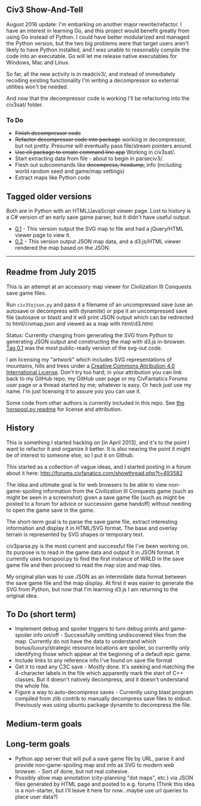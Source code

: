 ## Civ3 Show-And-Tell

August 2016 update: I'm embarking on another major rewrite/refactor. I have an interest in learning Go,
and this project would benefit greatly from using Go instead of Python. I could have better modularized
and managed the Python version, but the two big problems were that target users aren't likely to have
Python installed, and I was unable to reasonably compile the code into an executable. Go will let me
release native executables for Windows, Mac and Linux.

So far, all the new activity is in readciv3/, and instead of immediately recoding existing functionality
I'm writing a decompressor so external utilities won't be needed.

And now that the decompressor code is working I'll be refactoring into the civ3sat/ folder.

### To Do

- ~~Finish decompressor code~~
- ~~Refactor decompressor code into package~~ working in decompressor, but not pretty. Presume will eventually pass file/stream pointers around.
- ~~Use cli package to create command line app~~ Working in civ3sat/.
- Start extracting data from file - about to begin in parseciv3/.
- Flesh out subcommands like ~~decompress, hexdump,~~ info (including world random seed and game/map settings)
- Extract maps like Python code

## Tagged older versions

Both are in Python with an HTML/JavaScript viewer page. Lost to history is a C# version of an early save game parser, but it didn't have useful output.

- [0.1](https://github.com/myjimnelson/c3sat/tree/0.1) - This version output the SVG map to file and had a jQuery/HTML viewer page to view it.
- [0.2](https://github.com/myjimnelson/c3sat/tree/0.2) - This version output JSON map data, and a d3.js/HTML viewer rendered the map based on the JSON.

-----
## Readme from July 2015

This is an attempt at an accessory map viewer for Civilization III Conquests save game files.

Run `civ3tojson.py` and pass it a filename of an uncompressed save (use an autosave or decompress with dynamite) or pipe it an uncompressed save file (autosave or blast) and it will print JSON output which can be redirected to html/civmap.json and viewed as a map with html/d3.html.

Status: Currently changing from generating the SVG from Python to generating JSON output and constructing the map with d3.js in-browser. [Tag 0.1](https://github.com/myjimnelson/c3sat/tree/0.1) was the most public-ready version of the svg-out code.

I am licensing my "artwork" which includes SVG representations of mountains, hills and trees under a [Creative Commons Attribution 4.0 International License](http://creativecommons.org/licenses/by/4.0/). Don't try too hard; in your attribution you can link back to my GitHub repo, my GitHub user page or my CivFantatics Forums user page or a thread started by me; whatever is easy. Or heck just use my name. I'm just licensing it to assure you you can use it.

Some code from other authors is currently included in this repo. See [the horspool.py readme](horspool/readme.md) for license and attribution.

## History

This is something I started hacking on [in April 2013], and it's to the
point I want to refactor it and organize it better. It is also nearing
the point it might be of interest to someone else, so I put it
on Github.

This started as a collection of vague ideas, and I started posting in a
forum about it here: http://forums.civfanatics.com/showthread.php?t=493582

The idea and ultimate goal is for web browsers to be able to view
non-game-spoiling information from the Civilization III Conquests game
(such as might be seen in a screenshot) given a save game file (such
as might be posted to a forum for advice or succession game handoff)
without needing to open the game save in the game.

The short-term goal is to parse the save game file, extract interesting
information and display it in HTML/SVG format. The base and overlay
terrain is represented by SVG shapes or temporary text.

civ3parse.py is the most current and successful file I've been working
on. Its purpose is to read in the game data and output it in JSON format.
It currently uses horspool.py to find the first instance of WRLD in the
save game file and then proceed to read the map size and map tiles.

My original plan was to use JSON as an intermidate data format between the
save game file and the map display. At first it was easier to generate
the SVG from Python, but now that I'm learning d3.js I am returning to
the original idea.

## To Do (short term)
- Implement debug and spoiler triggers to turn debug prints and game-spoiler info on/off - Successfully omitting undiscovered tiles from the map. Currently do not have the data to understand which bonus/luxury/strategic resource locations are spoiler, so currently only identifying those which appear at the beginning of a default epic game.
- Include links to any reference info I've found on save file format
- Get it to read any C3C save - Mostly done. It's seeking and matching the 4-character labels in the file which apparently mark the start of C++ classes. But it doesn't natively decompress, and it doesn't understand the whole file.
- Figure a way to auto-decompress saves - Currently using blast program compiled from zlib contrib to manually decompress save files to stdout. Previously was using ubuntu package dynamite to decompress the file.

## Medium-term goals

## Long-term goals
- Python app server that will pull a save game file by URL, parse it and provide non-game-spoiling map and info as SVG to modern web browser. - Sort of done, but not real cohesive.
- Possibly allow map annotation (city-planning "dot maps", etc.) via JSON files generated by HTML page and posted to e.g. forums (Think this idea is a non-starter, but I'll leave it here for now...maybe use url queries to place user data?)
